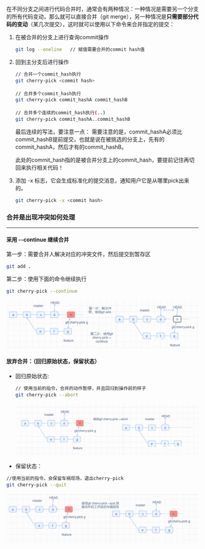 在不同分支之间进行代码合并时，通常会有两种情况：一种情况是需要另一个分支的所有代码变动，那么就可以直接合并（git merge），另一种情况是**只需要部分代码的变动**（某几次提交），这时就可以使用以下命令来合并指定的提交：

1. 在被合并的分支上进行查询commit操作

   ```bash
   git log --oneline   // 赋值需要合并的commit hash值
   ```

2. 回到主分支后进行操作

   ```bash
   // 合并一个commit_hash执行
   git cherry-pick <commit hash>
    
   // 合并多个commit_hash执行
   git cherry-pick commit_hashA commit_hashB
    
   // 合并多个连续的commit_hash执行(..)
   git cherry-pick commit_hashA..commit_hashB
   ```

   最后连续的写法，要注意一点：
   需要注意的是，commit_hashA必须比commit_hashB提前提交，也就是说在被挑选的分支上，先有的commit_hashA，然后才有的commit_hashB。

   此处的commit_hash指的是被合并分支上的commit_hash，要提前记住再切回来执行相关代码！

3. 添加 -x 标志，它会生成标准化的提交消息，通知用户它是从哪里pick出来的。

   ```bash
   git cherry-pick -x <commit hash>
   ```



### 合并是出现冲突如何处理

---

#### 采用 --continue 继续合并

第一步：需要合并人解决对应的冲突文件，然后提交到暂存区

```bash
git add . 
```

第二步：使用下面的命令继续执行

```bash
git cherry-pick --continue
```

![img](img/a097f56ed3b345249f4199cde1aa5202.png)



#### 放弃合并：（回归原始状态，保留状态）

- 回归原始状态:

  ```bash
  // 使用当前的指令，合并的动作暂停，并且回归到操作前的样子
  git cherry-pick --abort
  ```

  ![img](img/d10db4b5833a4e5eade21442e40c323a.png)

-  保留状态：

  ```bash
  //使用当前的指令，会保留车祸现场，退出cherry-pick
  git cherry-pick --quit
  ```

  ![img](img/1c87c1dea9db4b0083268a1e509bc9e3.png)